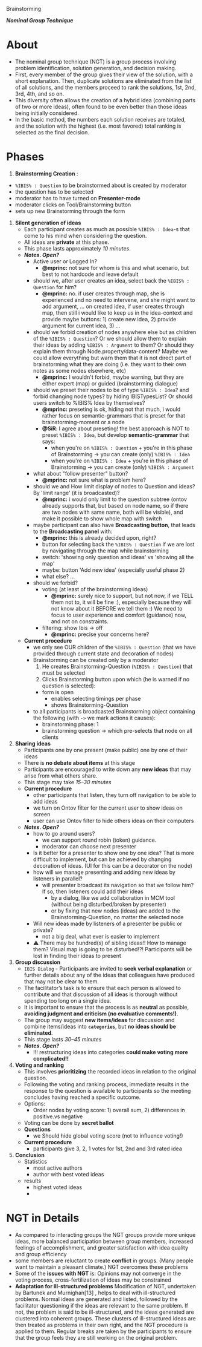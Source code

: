 Brainstorming

_**Nominal Group Technique**_

# About

+ The nominal group technique (NGT) is a group process involving problem identification, solution generation, and decision making.
+ First, every member of the group gives their view of the solution, with a short explanation. Then, duplicate solutions are eliminated from the list of all solutions, and the members proceed to rank the solutions, 1st, 2nd, 3rd, 4th, and so on.
+ This diversity often allows the creation of a hybrid idea (combining parts of two or more ideas), often found to be even better than those ideas being initially considered.
+ In the basic method, the numbers each solution receives are totaled, and the solution with the highest (i.e. most favored) total ranking is selected as the final decision.

# Phases

1. **Brainstorming Creation** :
  + `%IBIS% : Question` to be brainstormed about is created by moderator
  + the question has to be selected
  + moderator has to have turned on **Presenter-mode**
  + moderator clicks on Tool/Brainstorming button
  + sets up new Brainstorming through the form

1. **Silent generation of ideas**
    + Each participant creates as much as possible `%IBIS% : Idea`-s that come to his mind when considering the question.
    + All ideas are **private** at this phase.
    + This phase lasts approximately _10 minutes_.
    + _**Notes. Open?**_
      + Active user or Logged In?
          + **@mprinc:** not sure for whom is this and what scenario, but best to not hardcode and leave default
      + should we, after user creates an idea, select back the `%IBIS% : Question` for him?
          + **@mprinc:** no. if user creates through map, she is experienced and no need to intervene, and she might want to add argument, ... on created idea, if user creates through map, then still i would like to keep us in the idea-context and provide maybe buttons: 1) create new idea, 2) provide argument for current idea, 3) ...
      + should we forbid creation of nodes anywhere else but as children of the `%IBIS% : Question`? Or we should allow them to explain their ideas by adding `%IBIS% : Argument` to them? Or should they explain them through Node.property/data-content? Maybe we could allow everything but warn them that it is not direct part of brainstorming what they are doing (i.e. they want to their own notes as some nodes elsewhere, etc)
          + **@mprinc:** I wouldn't forbid, maybe warning, but they are either expert (map) or guided (brainstorming dialogue)
      + should we preset their nodes to be of type `%IBIS% : Idea`? and forbid changing node types? by hiding IBISTypesList? Or should users switch to %IBIS% Idea by themselves?
          + **@mprinc:** preseting is ok, hiding not that much, i would rather focus on semantic-grammars that is preset for that brainstorming-moment  or a node
          + **@SiR**: I agree about preseting! the best approach is NOT to preset `%IBIS% : Idea`, but develop **semantic-grammar** that says:
            + when you're on `%IBIS% : Question` + you're in this phase of Brainstorming -> you can create (only) `%IBIS% : Idea`
            + when you're on `%IBIS% : Idea` + you're in this phase of Brainstorming -> you can create (only) `%IBIS% : Argument`
      + what about "follow presenter" button?
          + **@mprinc:** not sure what is problem here?
      + should we and How limit display of nodes to Question and ideas? By 'limit range' (it is broadcasted)?
          + **@mprinc:** i would only limit to the question subtree (ontov already supports that, but based on node name, so if there are two nodes with same name, both will be visible), and make it possible to show whole map with switch
      + maybe participant can also have **Broadcasting button**, that leads to the **Broadcasting panel** with:
        + **@mprinc:** this is already decided upon, right?
        + button for selecting back the `%IBIS% : Question` if we are lost by navigating through the map while brainstorming
        + switch: 'showing only question and ideas' vs 'showing all the map'
        + maybe: button 'Add new idea' (especially useful phase 2)
        + what else? ...
      + should we forbid?
        + voting (at least of the brainstorming ideas)
            + **@mprinc:** surely nice to support, but not now, if we TELL them not to, it will be fine :), especially because they will not know about it BEFORE we tell them :) We need to focus to user experience and comfort (guidance) now, and not on constraints.
        + filtering: show Ibis -> off
            + **@mprinc:** precise your concerns here?
    + **Current procedure**
      + we only see OUR children of the `%IBIS% : Question` (that we have provided through current state and decoration of nodes)
      + Brainstorming can be created only by a moderator
        1. He creates Brainstorming-Question (`%IBIS% : Question`) that must be selected
        2. Clicks Brainstorming button upon which (he is warned if no question is selected):
        + form is open
          + enables selecting timings per phase
          + shows Brainstorming-Question
      + to all participants is broadcasted Brainstorming object containing the following (with `->` we mark actions it causes):
        + brainstorming phase: 1
        + brainstorming question -> which pre-selects that node on all clients
1. **Sharing ideas**
    + Participants one by one present (make public) one by one of their ideas
    + There is **no debate about items** at this stage
    + Participants are encouraged to write down any **new ideas** that may arise from what others share.
    + This stage may take _15–30 minutes_
    + **Current procedure**
      + other participants that listen, they turn off navigation to be able to add ideas
      + we turn on Ontov filter for the current user to show ideas on screen
      + user can use Ontov filter to hide others ideas on their computers
    + _**Notes. Open?**_
        + how to go around users?
          + we can support round robin (token) guidance.
          + moderator can choose next presenter
        + Is it better for a presenter to show one by one idea?
        That is more difficult to implement, but can be achieved by changing decoration of ideas.
        (UI for this can be a decorator on the node)
        + how will we manage presenting and adding new ideas by listeners in parallel?
          + will presenter broadcast its navigation so that we follow him? If so, then listeners could add their ideas
            + by a dialog, like we add collaboration in MCM tool (without being disturbed/broken by presenter)
            + or by fixing that new nodes (ideas) are added to the Brainstorming-Question, no matter the selected node
        + Will new ideas made by listeners of a presenter be public or private?
            + not a big deal, what ever is easier to implement
        + :warning: There may be hundred(s) of sibling ideas!! How to manage them? Visual map is going to be disturbed!?! Participants will be lost in finding their ideas to present
1. **Group discussion**
    + `IBIS Dialog` - Participants are invited to **seek verbal explanation** or further details about any of the ideas that colleagues have produced that may not be clear to them.
    + The facilitator’s task is to ensure that each person is allowed to contribute and that discussion of all ideas is thorough without spending too long on a single idea.
    + It is important to ensure that the process is as **neutral** as possible, **avoiding judgment and criticism (no evaluative comments!)**.
    + The group may suggest **new items/ideas**  for discussion and combine items/ideas into **`categories`**, but **no ideas should be eliminated**.
    + This stage lasts _30–45 minutes_
    + _**Notes. Open?**_
        + !!! restructuring ideas into categories **could make voting more complicated!!**
1. **Voting and ranking**
    + This involves **prioritizing** the recorded ideas in relation to the original question.
    + Following the voting and ranking process, immediate results in the response to the question is available to participants so the meeting concludes having reached a specific outcome.
    + Options:
      + Order nodes by voting score: 1) overall sum, 2) differences in positive.vs negative
    + Voting can be done by **secret ballot**
    + **Questions**
      +  we Should hide global voting score (not to influence voting!)
    + **Current procedure**
        + participants give 3, 2, 1 votes for 1st, 2nd and 3rd rated idea
1. **Conclusion**
    + Statistics
      + most active authors
      + author with best voted ideas
    + results
      + highest voted ideas
      + 

# NGT in Details

+ As compared to interacting groups the NGT groups provide more unique ideas, more balanced participation between group members, increased feelings of accomplishment, and greater satisfaction with idea quality and group efficiency
+ some members are reluctant to create **conflict** in groups. (Many people want to maintain a pleasant climate.) NGT overcomes these problems
+ Some of the **issues with NGT** is: Opinions may not converge in the voting process, cross-fertilization of ideas may be constrained
+ **Adaptation for ill-structured problems**
Modification of NGT, undertaken by Bartunek and Murnighan[13] , helps to deal with ill-structured problems. Normal ideas are generated and listed, followed by the facilitator questioning if the ideas are relevant to the same problem. If not, the problem is said to be ill-structured, and the ideas generated are clustered into coherent groups. These clusters of ill-structured ideas are then treated as problems in their own right, and the NGT procedure is applied to them. Regular breaks are taken by the participants to ensure that the group feels they are still working on the original problem.
